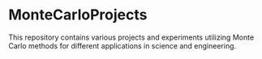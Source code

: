 # MonteCarloProjects
This repository contains various projects and experiments utilizing Monte Carlo methods for different applications in science and engineering.
